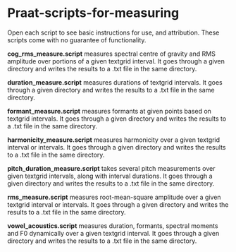 # Praat-scripts-for-measuring
Open each script to see basic instructions for use, and attribution. These scripts come with no guarantee of functionality.

**cog_rms_measure.script** measures spectral centre of gravity and RMS amplitude over portions of a given textgrid interval. It goes through a given directory and writes the results to a .txt file in the same directory. 

**duration_measure.script** measures durations of textgrid intervals. It goes through a given directory and writes the results to a .txt file in the same directory. 

**formant_measure.script** measures formants at given points based on textgrid intervals. It goes through a given directory and writes the results to a .txt file in the same directory. 

**harmonicity_measure.script** measures harmonicity over a given textgrid interval or intervals. It goes through a given directory and writes the results to a .txt file in the same directory.

**pitch_duration_measure.script** takes several pitch measurements over given textgrid intervals, along with interval durations. It goes through a given directory and writes the results to a .txt file in the same directory. 

**rms_measure.script** measures root-mean-square amplitude over a given textgrid interval or intervals. It goes through a given directory and writes the results to a .txt file in the same directory. 

**vowel_acoustics.script** measures duration, formants, spectral moments and F0 dynamically over a given textgrid interval. It goes through a given directory and writes the results to a .txt file in the same directory.
